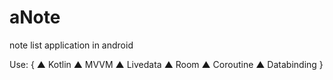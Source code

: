 # aNote
note list application in android

Use:
{
  ▲ Kotlin
  ▲ MVVM
  ▲ Livedata
  ▲ Room
  ▲ Coroutine
  ▲ Databinding
}


